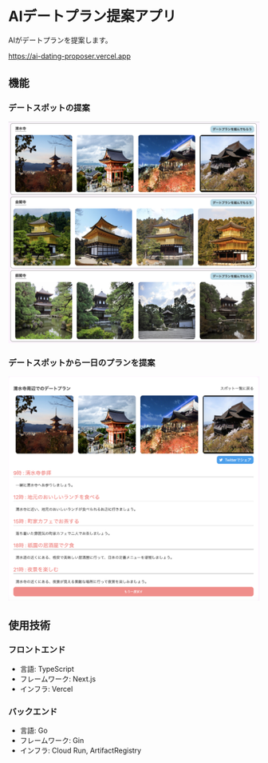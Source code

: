 # AIデートプラン提案アプリ

AIがデートプランを提案します。

https://ai-dating-proposer.vercel.app

## 機能
### デートスポットの提案
![spots](/images/spots.png)

### デートスポットから一日のプランを提案
![plan](/images/plan.png)

## 使用技術
### フロントエンド
- 言語: TypeScript
- フレームワーク: Next.js
- インフラ: Vercel

### バックエンド
- 言語: Go
- フレームワーク: Gin
- インフラ: Cloud Run, ArtifactRegistry
